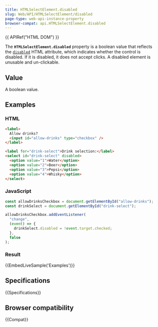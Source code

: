 ```yaml
---
title: HTMLSelectElement.disabled
slug: Web/API/HTMLSelectElement/disabled
page-type: web-api-instance-property
browser-compat: api.HTMLSelectElement.disabled
---
```


{{ APIRef("HTML DOM") }}

The **`HTMLSelectElement.disabled`** property is a boolean value that reflects the
[`disabled`](/en-US/docs/Web/HTML/Element/select#attr-disabled)
HTML attribute, which indicates whether the control is disabled. If it is disabled, it
does not accept clicks. A disabled element is unusable and un-clickable.

## Value

A boolean value.

## Examples

### HTML

```html
<label>
  Allow drinks?
  <input id="allow-drinks" type="checkbox" />
</label>

<label for="drink-select">Drink selection:</label>
<select id="drink-select" disabled>
  <option value="1">Water</option>
  <option value="2">Beer</option>
  <option value="3">Pepsi</option>
  <option value="4">Whisky</option>
</select>
```

### JavaScript

```js
const allowDrinksCheckbox = document.getElementById("allow-drinks");
const drinkSelect = document.getElementById("drink-select");

allowDrinksCheckbox.addEventListener(
  "change",
  (event) => {
    drinkSelect.disabled = !event.target.checked;
  },
  false
);
```

### Result

{{EmbedLiveSample('Examples')}}

## Specifications

{{Specifications}}

## Browser compatibility

{{Compat}}
